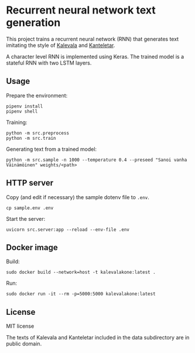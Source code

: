 # Recurrent neural network text generation

This project trains a recurrent neural network (RNN) that generates
text imitating the style of
[Kalevala](https://en.wikipedia.org/wiki/Kalevala) and
[Kanteletar](https://en.wikipedia.org/wiki/Kanteletar).

A character level RNN is implemented using Keras. The trained model is
a stateful RNN with two LSTM layers.

## Usage

Prepare the environment:

```
pipenv install
pipenv shell
```

Training:

```
python -m src.preprocess
python -m src.train
```

Generating text from a trained model:

```
python -m src.sample -n 1000 --temperature 0.4 --preseed "Sanoi vanha Väinämöinen" weights/<path>
```

## HTTP server

Copy (and edit if necessary) the sample dotenv file to `.env`.
```
cp sample.env .env
```

Start the server:
```
uvicorn src.server:app --reload --env-file .env
```

## Docker image

Build:

```
sudo docker build --network=host -t kalevalakone:latest .
```

Run:

```
sudo docker run -it --rm -p=5000:5000 kalevalakone:latest
```

## License

MIT license

The texts of Kalevala and Kanteletar included in the data subdirectory
are in public domain.

